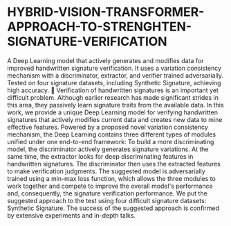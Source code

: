 # HYBRID-VISION-TRANSFORMER-APPROACH-TO-STRENGHTEN-SIGNATURE-VERIFICATION
A Deep Learning model that actively generates and modifies data for improved handwritten signature verification. It uses a variation consistency mechanism with a discriminator, extractor, and verifier trained adversarially. Tested on four signature datasets, including Synthetic Signature, achieving high accuracy. 🚀
Verification of handwritten signatures is an important yet difficult problem. Although earlier research has made significant strides in this area, they passively learn signature traits from the available data. In this work, we provide a unique Deep Learning model for verifying handwritten signatures that actively modifies current data and creates new data to mine effective features. Powered by a proposed novel variation consistency mechanism, the Deep Learning contains three different types of modules unified under one end-to-end framework: To build a more discriminating model, the discriminator actively generates signature variations. At the same time, the extractor looks for deep discriminating features in handwritten signatures. The discriminator then uses the extracted features to make verification judgments. The suggested model is adversarially trained using a min-max loss function, which allows the three modules to work together and compete to improve the overall model's performance and, consequently, the signature verification performance. We put the suggested approach to the test using four difficult signature datasets: Synthetic Signature. The success of the suggested approach is confirmed by extensive experiments and in-depth talks.

